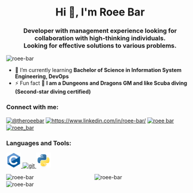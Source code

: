 <h1 align="center">Hi 👋, I'm Roee Bar</h1>
<h3 align="center">Developer with management experience looking for collaboration with high-thinking individuals.<br />Looking for effective solutions to various problems.</h3>

<p align="left"> <img src="https://komarev.com/ghpvc/?username=roee-bar&label=Profile%20views&color=0e75b6&style=flat" alt="roee-bar" /> </p>

- 🌱 I’m currently learning **Bachelor of Science in Information System Engineering, DevOps**
- ⚡ Fun fact :game_die: **I am a Dungeons and Dragons GM and like Scuba diving (Second-star diving certified)**

<h3 align="left">Connect with me:</h3>
<p align="left">
<a href="https://twitter.com/@theroeebar" target="blank"><img align="center" src="https://raw.githubusercontent.com/rahuldkjain/github-profile-readme-generator/master/src/images/icons/Social/twitter.svg" alt="@theroeebar" height="30" width="40" /></a>
<a href="https://linkedin.com/in/roee-bar/" target="blank"><img align="center" src="https://raw.githubusercontent.com/rahuldkjain/github-profile-readme-generator/master/src/images/icons/Social/linked-in-alt.svg" alt="https://www.linkedin.com/in/roee-bar/" height="30" width="40" /></a>
<a href="https://fb.com/roee bar" target="blank"><img align="center" src="https://raw.githubusercontent.com/rahuldkjain/github-profile-readme-generator/master/src/images/icons/Social/facebook.svg" alt="roee bar" height="30" width="40" /></a>
<a href="https://instagram.com/roee_bar" target="blank"><img align="center" src="https://raw.githubusercontent.com/rahuldkjain/github-profile-readme-generator/master/src/images/icons/Social/instagram.svg" alt="roee_bar" height="30" width="40" /></a>
</p>

<h3 align="left">Languages and Tools:</h3>
<p align="left"> <a href="https://www.cprogramming.com/" target="_blank" rel="noreferrer"> <img src="https://raw.githubusercontent.com/devicons/devicon/master/icons/c/c-original.svg" alt="c" width="40" height="40"/> </a> <a href="https://git-scm.com/" target="_blank" rel="noreferrer"> <img src="https://www.vectorlogo.zone/logos/git-scm/git-scm-icon.svg" alt="git" width="40" height="40"/> </a> <a href="https://www.python.org" target="_blank" rel="noreferrer"> <img src="https://raw.githubusercontent.com/devicons/devicon/master/icons/python/python-original.svg" alt="python" width="40" height="40"/> </a> </p>

<p><img align="left" width="47%" src="https://github-readme-stats.vercel.app/api/top-langs?username=roee-bar&show_icons=true&locale=en&layout=compact" alt="roee-bar" />

<p><img align="left" width="47%" src="https://github-readme-stats.vercel.app/api?username=roee-bar&show_icons=true&locale=en" alt="roee-bar" /></p>

<p><img align="center" src="https://github-readme-streak-stats.herokuapp.com/?user=roee-bar&" alt="roee-bar" /></p>
